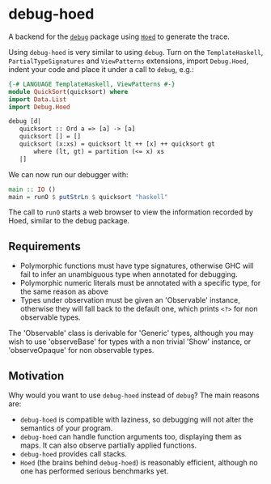 # debug-hoed

A backend for the [`debug`](http://hackage.haskell.org/package/debug) package using [`Hoed`](http://hackage.haskell.org/package/Hoed) to generate the trace.

Using `debug-hoed` is very similar to using `debug`.
Turn on the `TemplateHaskell`, `PartialTypeSignatures` and `ViewPatterns` extensions, import `Debug.Hoed`, indent your code and place it under a call to `debug`, e.g.:

```haskell
{-# LANGUAGE TemplateHaskell, ViewPatterns #-}
module QuickSort(quicksort) where
import Data.List
import Debug.Hoed

debug [d|
   quicksort :: Ord a => [a] -> [a]
   quicksort [] = []
   quicksort (x:xs) = quicksort lt ++ [x] ++ quicksort gt
       where (lt, gt) = partition (<= x) xs
   |]
```

We can now run our debugger with:

```haskell
main :: IO ()
main = runO $ putStrLn $ quicksort "haskell"
```

The call to `runO` starts a web browser to view the information recorded by Hoed, similar to the debug package.

## Requirements

- Polymorphic functions must have type signatures, otherwise GHC will fail to infer an unambiguous type when annotated for debugging.
- Polymorphic numeric literals must be annotated with a specific type, for the same reason as above
- Types under observation must be given an 'Observable' instance, otherwise they will fall back to the default one, which prints `<?>` for non observable types. 

The 'Observable' class is derivable for 'Generic' types, although you may wish to use 'observeBase' for types with a non trivial 'Show' instance, or 'observeOpaque' for non observable types. 

## Motivation

Why would you want to use `debug-hoed` instead of `debug`? The main reasons are:

- `debug-hoed` is compatible with laziness, so debugging will not alter the semantics of your program.
- `debug-hoed` can handle function arguments too, displaying them as maps. It can also observe partially applied functions.
- `debug-hoed` provides call stacks. 
- `Hoed` (the brains behind `debug-hoed`) is reasonably efficient, although no one has performed serious benchmarks yet. 

